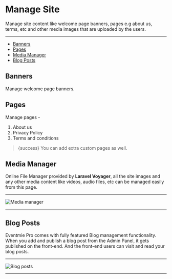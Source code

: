 # Manage Site

Manage site content like welcome page banners, pages e.g about us, terms, etc and other media images that are uploaded by the users.

---

- [Banners](#Banners)
- [Pages](#Pages)
- [Media Manager](#Media-Manager)
- [Blog Posts](#Blog-Posts)


<a name="Banners"></a>
## Banners

Manage welcome page banners.


<a name="Pages"></a>
## Pages

Manage pages - 

1. About us
2. Privacy Policy
3. Terms and conditions


>{success} You can add extra custom pages as well. 


<a name="Media-Manager"></a>
## Media Manager

Online File Manager provided by **Laravel Voyager**, all the site images and any other media content like videos, audio files, etc can be managed easily from this page.

---

![Media manager](https://eventmie-pro-docs.classiebit.com/images/19-media-manager.jpg "Media manager")

---


<a name="Blog-Posts"></a>
## Blog Posts

Eventmie Pro comes with fully featured Blog management functionality. When you add and publish a blog post from the Admin Panel, it gets published on the front-end. And the front-end users can visit and read your blog posts. 

---

![Blog posts](https://eventmie-pro-docs.classiebit.com/images/19_5-blog-posts.jpg "Blog posts")

---